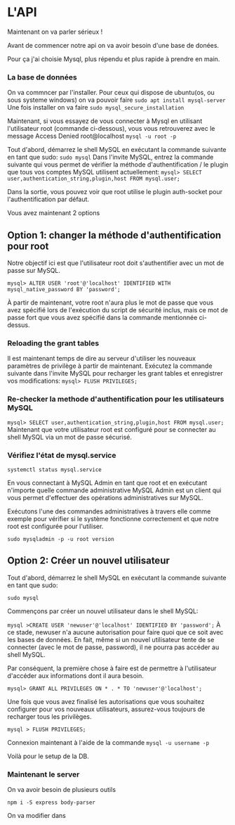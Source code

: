  # L'API
Maintenant on va parler sérieux !

Avant de commencer notre api on va avoir besoin d'une base de donées.

Pour ça j'ai choisie Mysql, plus répendu et plus rapide à prendre en main.

### La base de données
On va commncer par l'installer.
Pour ceux qui dispose de ubuntu(os, ou sous systeme windows)
on va pouvoir faire
 `sudo apt install mysql-server`
Une fois installer on va faire
`sudo mysql_secure_installation`

Maintenant, si vous essayez de vous connecter à Mysql en utilisant l'utilisateur root (commande ci-dessous), vous vous retrouverez avec le message Access Denied root@localhost
`mysql -u root -p`

Tout d'abord, démarrez le shell MySQL en exécutant la commande suivante en tant que sudo:
`sudo mysql` 
Dans l'invite MySQL, entrez la commande suivante qui vous permet de vérifier la méthode d'authentification / le plugin que tous vos comptes MySQL utilisent actuellement:
`mysql> SELECT user,authentication_string,plugin,host FROM mysql.user;`

Dans la sortie, vous pouvez voir que root utilise le plugin auth-socket pour l'authentification par défaut.

Vous avez maintenant 2 options
##
## Option 1: changer la méthode d'authentification pour root

Notre objectif ici est que l'utilisateur root doit s'authentifier avec un mot de passe sur MySQL.

`mysql> ALTER USER 'root'@'localhost' IDENTIFIED WITH mysql_native_password BY 'password';` 

À partir de maintenant, votre root n'aura plus le mot de passe que vous avez spécifié lors de l'exécution du script de sécurité inclus, mais ce mot de passe fort que vous avez spécifié dans la commande mentionnée ci-dessus.

### Reloading the grant tables

Il est maintenant temps de dire au serveur d'utiliser les nouveaux paramètres de privilège à partir de maintenant. Exécutez la commande suivante dans l'invite MySQL pour recharger les grant tables et enregistrer vos modifications:
`mysql> FLUSH PRIVILEGES;` 

### Re-checker la methode d'authentification  pour les utilisateurs MySQL
`mysql> SELECT user,authentication_string,plugin,host FROM mysql.user;`
Maintenant que votre utilisateur root est configuré pour se connecter au shell MySQL via un mot de passe sécurisé.

### Vérifiez l'état de mysql.service

`systemctl status mysql.service`

  
En vous connectant à MySQL Admin en tant que root et en exécutant n'importe quelle commande administrative MySQL Admin est un client qui vous permet d'effectuer des opérations administratives sur MySQL. 

Exécutons l'une des commandes administratives à travers elle comme exemple pour vérifier si le système fonctionne correctement et que notre root est configurée pour l'utiliser.

`sudo mysqladmin -p -u root version`


## Option 2: Créer un nouvel utilisateur
Tout d'abord, démarrez le shell MySQL en exécutant la commande suivante en tant que sudo:

`sudo mysql`

Commençons par créer un nouvel utilisateur dans le shell MySQL:

`mysql >CREATE USER 'newuser'@'localhost' IDENTIFIED BY 'password';`
À ce stade, newuser n'a aucune autorisation pour faire quoi que ce soit avec les bases de données. En fait, même si un nouvel utilisateur tente de se connecter (avec le mot de passe, password), il ne pourra pas accéder au shell MySQL.

Par conséquent, la première chose à faire est de permettre à l'utilisateur d'accéder aux informations dont il aura besoin.

`mysql> GRANT ALL PRIVILEGES ON * . * TO 'newuser'@'localhost';`

Une fois que vous avez finalisé les autorisations que vous souhaitez configurer pour vos nouveaux utilisateurs, assurez-vous toujours de recharger tous les privilèges.

`mysql > FLUSH PRIVILEGES;`

Connexion maintenant à l'aide de la commande 
`mysql -u username -p`


Voilà pour le setup de la DB.

### Maintenant le server

On va avoir besoin de plusieurs outils

```
npm i -S express body-parser
```

On va modifier dans 






